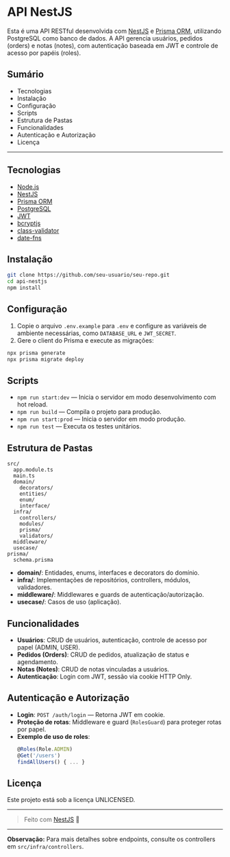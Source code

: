# API NestJS

Esta é uma API RESTful desenvolvida com [NestJS](https://nestjs.com/) e [Prisma ORM](https://www.prisma.io/), utilizando PostgreSQL como banco de dados. A API gerencia usuários, pedidos (orders) e notas (notes), com autenticação baseada em JWT e controle de acesso por papéis (roles).

## Sumário

- Tecnologias
- Instalação
- Configuração
- Scripts
- Estrutura de Pastas
- Funcionalidades
- Autenticação e Autorização
- Licença

---

## Tecnologias

- [Node.js](https://nodejs.org/)
- [NestJS](https://nestjs.com/)
- [Prisma ORM](https://www.prisma.io/)
- [PostgreSQL](https://www.postgresql.org/)
- [JWT](https://jwt.io/)
- [bcryptjs](https://github.com/dcodeIO/bcrypt.js)
- [class-validator](https://github.com/typestack/class-validator)
- [date-fns](https://date-fns.org/)

## Instalação

```sh
git clone https://github.com/seu-usuario/seu-repo.git
cd api-nestjs
npm install
```

## Configuração

1. Copie o arquivo `.env.example` para `.env` e configure as variáveis de ambiente necessárias, como `DATABASE_URL` e `JWT_SECRET`.
2. Gere o client do Prisma e execute as migrações:

```sh
npx prisma generate
npx prisma migrate deploy
```

## Scripts

- `npm run start:dev` — Inicia o servidor em modo desenvolvimento com hot reload.
- `npm run build` — Compila o projeto para produção.
- `npm run start:prod` — Inicia o servidor em modo produção.
- `npm run test` — Executa os testes unitários.

## Estrutura de Pastas

```
src/
  app.module.ts
  main.ts
  domain/
    decorators/
    entities/
    enum/
    interface/
  infra/
    controllers/
    modules/
    prisma/
    validators/
  middleware/
  usecase/
prisma/
  schema.prisma
```

- **domain/**: Entidades, enums, interfaces e decorators do domínio.
- **infra/**: Implementações de repositórios, controllers, módulos, validadores.
- **middleware/**: Middlewares e guards de autenticação/autorização.
- **usecase/**: Casos de uso (aplicação).

## Funcionalidades

- **Usuários**: CRUD de usuários, autenticação, controle de acesso por papel (ADMIN, USER).
- **Pedidos (Orders)**: CRUD de pedidos, atualização de status e agendamento.
- **Notas (Notes)**: CRUD de notas vinculadas a usuários.
- **Autenticação**: Login com JWT, sessão via cookie HTTP Only.

## Autenticação e Autorização

- **Login**: `POST /auth/login` — Retorna JWT em cookie.
- **Proteção de rotas**: Middleware e guard (`RolesGuard`) para proteger rotas por papel.
- **Exemplo de uso de roles**:
  ```ts
  @Roles(Role.ADMIN)
  @Get('/users')
  findAllUsers() { ... }
  ```

## Licença

Este projeto está sob a licença UNLICENSED.

---

> Feito com [NestJS](https://nestjs.com/) 🚀

---

**Observação:** Para mais detalhes sobre endpoints, consulte os controllers em `src/infra/controllers`.